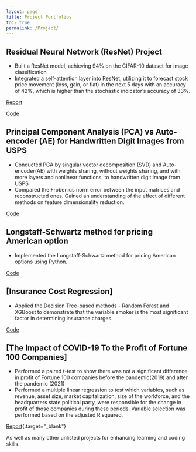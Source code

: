 ```yaml
---
layout: page
title: Project Portfolios
toc: true
permalink: /Project/
---
```

## Residual Neural Network (ResNet) Project
  - Built a ResNet model, achieving 94% on the CIFAR-10 dataset for image classification
  - Integrated a self-attention layer into ResNet, utilizing it to forecast stock price movement (loss, gain, or flat) in the next 5 days with an accuracy of 42%, which is higher than the stochastic indicator’s accuracy of 33%.
    
[Report](https://github.com/zhiweilin27/zhiweilin27.github.io/files/14082021/AMS_691.1.pdf)

[Code](https://github.com/zhiweilin27/ResNet)

## Principal Component Analysis (PCA) vs Auto-encoder (AE) for Handwritten Digit Images from USPS
   - Conducted PCA by singular vector decomposition (SVD) and Auto-encoder(AE) with weights sharing, without weights sharing, and with more layers and nonlinear functions, to handwritten digit image from USPS
   - Compared the Frobenius norm error between the input matrices and reconstructed ones. Gained an understanding of the effect of different methods on feature dimensionality reduction.
     
[Code](https://github.com/zhiweilin27/PCA)

## Longstaff-Schwartz method for pricing American option
  - Implemented the Longstaff-Schwartz method for pricing American options using Python.
    
[Code](https://github.com/zhiweilin27/AMS-514/blob/main/AMS%20514%20Project%20Implementation.ipynb)

## [Insurance Cost Regression]
  - Applied the Decision Tree-based methods - Random Forest and XGBoost to demonstrate that the variable smoker is the most significant factor in determining insurance charges.
    
[Code](https://zhiweilin27.github.io/Data-analysis-in-R/Insurance-Cost.html)

## [The Impact of COVID-19 To the Profit of Fortune 100 Companies]
  - Performed a paired t-test to show there was not a significant difference in profit of Fortune 100 companies before the pandemic(2019) and after the pandemic (2021)
  - Performed a multiple linear regression to test which variables, such as revenue, asset size, market capitalization, size of the workforce, and the headquarters state political party, were responsible for the change in profit of those companies during these periods. Variable selection was performed based on the adjusted R squared.
    
[Report](https://github.com/zhiweilin27/zhiweilin27.github.io/files/14082039/Project.Report.pdf){:target="_blank"}


As well as many other unlisted projects for enhancing learning and coding skills.
